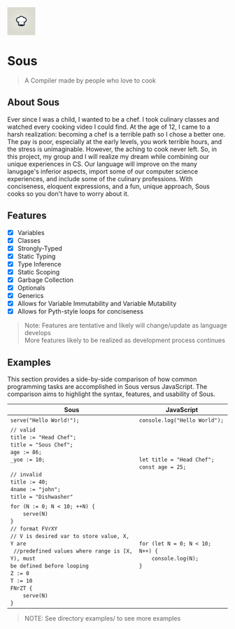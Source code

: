 <img src="./docs/sous-64.png">

# Sous

> A Compiler made by people who love to cook

## About Sous

Ever since I was a child, I wanted to be a chef. I took culinary classes and watched every cooking video I could find. At the age of 12, I came to a harsh realization: becoming a chef is a terrible path so I chose a better one. The pay is poor, especially at the early levels, you work terrible hours, and the stress is unimaginable. However, the aching to cook never left. So, in this project, my group and I will realize my dream while combining our unique experiences in CS. Our language will improve on the many lanugage's inferior aspects, import some of our computer science experiences, and include some of the culinary professions. With conciseness, eloquent expressions, and a fun, unique approach, Sous cooks so you don't have to worry about it.

## Features

- [x] Variables
- [x] Classes
- [x] Strongly-Typed
- [x] Static Typing
- [x] Type Inference
- [x] Static Scoping
- [x] Garbage Collection
- [x] Optionals
- [x] Generics
- [x] Allows for Variable Immutability and Variable Mutability
- [x] Allows for Pyth-style loops for conciseness

> Note: Features are tentative and likely will change/update as language develops <br/>
> More features likely to be realized as development process continues

## Examples

This section provides a side-by-side comparison of how common programming tasks are accomplished in Sous versus JavaScript. The comparison aims to highlight the syntax, features, and usability of Sous.

| Sous                                                                                                                                                                                                                                                                               | JavaScript                                                       |
| ---------------------------------------------------------------------------------------------------------------------------------------------------------------------------------------------------------------------------------------------------------------------------------- | ---------------------------------------------------------------- |
| `serve("Hello World!");`                                                                                                                                                                                                                                                           | `console.log("Hello World");`                                    |
| `// valid`<br>`title := "Head Chef";`<br>`title = "Sous Chef";`<br>`age := 86;`<br>`_yoe := 10;`<br><br>`// invalid`<br>`title := 40;`<br>`4name := "john";`<br>`title = "Dishwasher"`                                                                                             | `let title = "Head Chef";`<br>`const age = 25;`                  |
| `for (N := 0; N < 10; ++N) {`<br>`    serve(N)`<br>`}`<br>`// format FVrXY`<br>`// V is desired var to store value, X, Y are `<br>` //predefined values where range is [X, Y), must`<br>`be defined before looping`<br>`Z := 0`<br>`T := 10`<br>`FNrZT {`<br>`    serve(N)`<br>`}` | `for (let N = 0; N < 10; N++) {`<br>`    console.log(N);`<br>`}` |

> NOTE: See directory examples/ to see more examples
